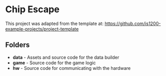 # Chip Escape

This project was adapted from the template at: https://github.com/is1200-example-projects/project-template

## Folders

* **data** - Assets and source code for the data builder
* **game** - Source code for the game logic
* **hw** - Source code for communicating with the hardware